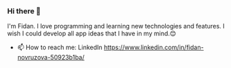 ### Hi there 👋 
I'm Fidan. I love programming and learning new technologies and features. I wish I could develop all app ideas that I have in my mind.😊 

- 📫 How to reach me: LinkedIn https://www.linkedin.com/in/fidan-novruzova-50923b1ba/
<!--
**fidan93/fidan93** is a ✨ _special_ ✨ repository because its `README.md` (this file) appears on your GitHub profile.

Here are some ideas to get you started:

- 🔭 I’m currently working on ...
- 🌱 I’m currently learning ...
- 👯 I’m looking to collaborate on ...
- 🤔 I’m looking for help with ...
- 💬 Ask me about ...
- 📫 How to reach me: ...
- 😄 Pronouns: ...
- ⚡ Fun fact: ...
-->
